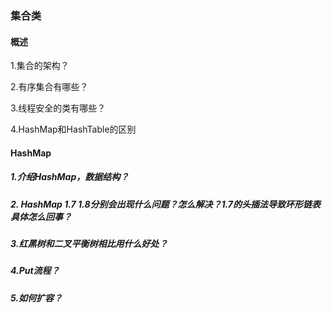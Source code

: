 ### 集合类

#### 概述

1.集合的架构？

2.有序集合有哪些？

3.线程安全的类有哪些？

4.HashMap和HashTable的区别

#### HashMap

##### 1.介绍HashMap，数据结构？



##### 2. HashMap 1.7 1.8分别会出现什么问题？怎么解决？1.7的头插法导致环形链表具体怎么回事？

##### 3.红黑树和二叉平衡树相比用什么好处？

##### 4.Put流程？

##### 5.如何扩容？